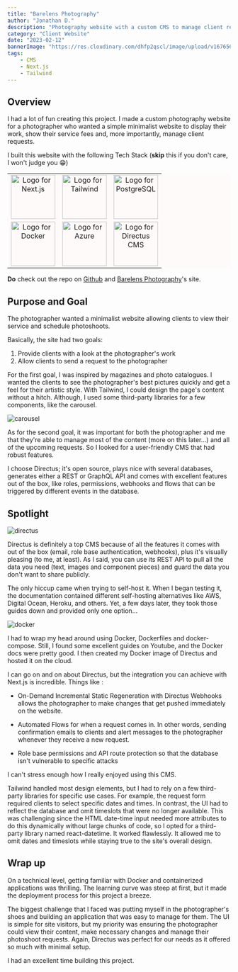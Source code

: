 ```yaml
---
title: "Barelens Photography"
author: "Jonathan D."
description: "Photography website with a custom CMS to manage client request"
category: "Client Website"
date: "2023-02-12"
bannerImage: "https://res.cloudinary.com/dhfp2qscl/image/upload/v1676564609/portfolio/barelens_banner_t66qp8.jpg"
tags:
    - CMS
    - Next.js
    - Tailwind 
---
```


## Overview

I had a lot of fun creating this project. I made a custom photography website for a photographer who wanted a simple minimalist website to display their work, show their service fees and, more importantly, manage client requests.

I built this website with the following Tech Stack (**skip** this if you don't care, I won't judge you 😁)

<table style="background-color:snow;">
  <tr>
    <td align="center" valign="center"><img alt="Logo for Next.js" src="https://cdn.jsdelivr.net/gh/devicons/devicon/icons/nextjs/nextjs-original-wordmark.svg" width="100" height="100"/></td>
    <td align="center" valign="center"><img alt="Logo for Tailwind" src="https://cdn.jsdelivr.net/gh/devicons/devicon/icons/tailwindcss/tailwindcss-original-wordmark.svg" width="100" height="100"/></td>
    <td align="center" valign="center"><img alt="Logo for PostgreSQL" src="https://cdn.jsdelivr.net/gh/devicons/devicon/icons/postgresql/postgresql-original-wordmark.svg" width="100" height="100"/></td>
    </tr>
    <tr>
    <td align="center" valign="center"><img alt="Logo for Docker" src="https://cdn.jsdelivr.net/gh/devicons/devicon/icons/docker/docker-original-wordmark.svg" width="100" height="100"/></td>
    <td align="center" valign="center"><img alt="Logo for Azure" src="https://cdn.jsdelivr.net/gh/devicons/devicon/icons/azure/azure-original-wordmark.svg" width="100" height="100"/></td>
    <td align="center" valign="center"><img alt="Logo for Directus CMS" src="https://user-images.githubusercontent.com/522079/43096167-3a1b1118-8e86-11e8-9fb2-7b4e3b1368bc.png" width="100" height="100"/></td>
    </tr>
</table>

**Do** check out the repo on [Github](https://github.com/Jdure/Barelens) and [Barelens Photography](https://barelens.vercel.app/)'s site.

## Purpose and Goal

The photographer wanted a minimalist website allowing clients to view their service and schedule photoshoots.

Basically, the site had two goals:

1. Provide clients with a look at the photographer's work
2. Allow clients to send a request to the photographer

For the first goal, I was inspired by magazines and photo catalogues. I wanted the clients to see the photographer's best pictures quickly and get a feel for their artistic style. With Tailwind, I could design the page's content without a hitch. Although, I used some third-party libraries for a few components, like the carousel.

![carousel](https://res.cloudinary.com/dhfp2qscl/image/upload/v1676564609/portfolio/barelens_banner_t66qp8.jpg)

As for the second goal, it was important for both the photographer and me that they're able to manage most of the content (more on this later…) and all of the upcoming requests. So I looked for a user-friendly CMS that had robust features.

I choose Directus; it's open source, plays nice with several databases, generates either a REST or GraphQL API and comes with excellent features out of the box, like roles, permissions, webhooks and flows that can be triggered by different events in the database.

## Spotlight

![directus](https://res.cloudinary.com/dhfp2qscl/image/upload/v1676565443/portfolio/directus_zo64c5.jpg)

Directus is definitely a top CMS because of all the features it comes with out of the box (email, role base authentication, webhooks), plus it's visually pleasing (to me, at least). As I said, you can use its REST API to pull all the data you need (text, images and component pieces) and guard the data you don't want to share publicly.

The only hiccup came when trying to self-host it. When I began testing it,  the documentation contained different self-hosting alternatives like AWS, Digital Ocean, Heroku, and others. Yet, a few days later, they took those guides down and provided only one option…

![docker](https://www.docker.com/wp-content/uploads/2022/03/horizontal-logo-monochromatic-white.png)

I had to wrap my head around using Docker, Dockerfiles and docker-compose. Still, I found some excellent guides on Youtube, and the Docker docs were pretty good. I then created my Docker image of Directus and hosted it on the cloud. 

I can go on and on about Directus, but the integration you can achieve with Next.js is incredible. Things like :

- On-Demand Incremental Static Regeneration with Directus Webhooks allows the photographer to make changes that get pushed immediately on the website.

- Automated Flows for when a request comes in. In other words, sending confirmation emails to clients and alert messages to the photographer whenever they receive a new request.

- Role base permissions and API route protection so that the database isn't vulnerable to specific attacks

I can't stress enough how I really enjoyed using this CMS.

Tailwind handled most design elements, but I had to rely on a few third-party libraries for specific use cases. For example, the request form required clients to select specific dates and times. In contrast, the UI had to reflect the database and omit timeslots that were no longer available. This was challenging since the HTML date-time input needed more attributes to do this dynamically without large chunks of code, so I opted for a third-party library named react-datetime. It worked flawlessly. It allowed me to omit dates and timeslots while staying true to the site's overall design.

## Wrap up

On a technical level, getting familiar with Docker and containerized applications was thrilling. The learning curve was steep at first, but it made the deployment process for this project a breeze.

The biggest challenge that I faced was putting myself in the photographer's shoes and building an application that was easy to manage for them. The UI is simple for site visitors, but my priority was ensuring the photographer could view their content, make necessary changes and manage their photoshoot requests. Again, Directus was perfect for our needs as it offered so much with minimal setup.

I had an excellent time building this project.
